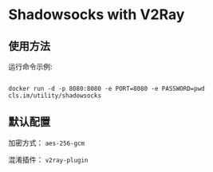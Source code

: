 # Shadowsocks with V2Ray

## 使用方法

运行命令示例:

```shell

docker run -d -p 8080:8080 -e PORT=8080 -e PASSWORD=pwd cls.im/utility/shadowsocks

```

## 默认配置

  加密方式： `aes-256-gcm`
  
  混淆插件： `v2ray-plugin`
  
